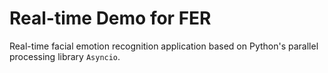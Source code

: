 # Real-time Demo for FER

Real-time facial emotion recognition application based on Python's parallel processing library `Asyncio`.